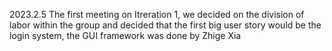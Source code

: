 2023.2.5 The first meeting on Itreration 1, we decided on the division of labor within the group and decided that the first big user story would be the login system, the GUI framework was done by Zhige Xia  
